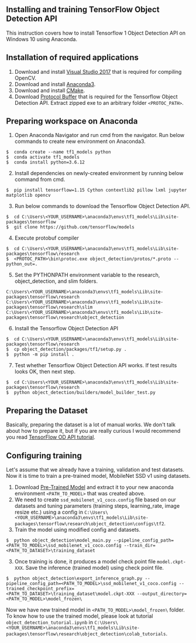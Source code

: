 ## Installing and training TensorFlow Object Detection API

This instruction covers how to install Tensorflow 1 Object Detection API on Windows 10 using Anaconda.

## Installation of required applications

1. Download and install [Visual Studio 2017](https://visualstudio.microsoft.com/vs/older-downloads/) that is required for compiling OpenCV.
2. Download and install [Anaconda3](https://www.anaconda.com/products/individual).
3. Download and install [CMake](https://cmake.org/).
4. Download [Protocol Buffer](https://github.com/protocolbuffers/protobuf/releases) that is required for the Tensorflow Object Detection API. Extract zipped exe to an arbitrary folder `<PROTOC_PATH>`.

## Preparing workspace on Anaconda

1. Open Anaconda Navigator and run cmd from the navigator. Run below commands to create new environment on Anaconda3.
```
$  conda create --name tf1_models python
$  conda activate tf1_models
$  conda install python=3.6.12
```
2. Install dependencies on newly-created environment by running below command from cmd.
```
$  pip install tensorflow=1.15 Cython contextlib2 pillow lxml jupyter matplotlib opencv
```
3. Run below commands to download the Tensorflow Object Detection API.
```
$  cd C:\Users\<YOUR_USERNAME>\anaconda3\envs\tf1_models\Lib\site-packages\tensorflow
$  git clone https://github.com/tensorflow/models
```
4. Execute protobuf compiler
```
$  cd C:\Users\<YOUR_USERNAME>\anaconda3\envs\tf1_models\Lib\site-packages\tensorflow\research 
$  <PROTOC_PATH>\bin\protoc.exe object_detection/protos/*.proto --python_out=.
```
5. Set the PYTHONPATH environment variable to the research, object_detection, and slim folders.
```
C:\Users\<YOUR_USERNAME>\anaconda3\envs\tf1_models\Lib\site-packages\tensorflow\research
C:\Users\<YOUR_USERNAME>\anaconda3\envs\tf1_models\Lib\site-packages\tensorflow\research\slim
C:\Users\<YOUR_USERNAME>\anaconda3\envs\tf1_models\Lib\site-packages\tensorflow\research\object_detection
```
6. Install the Tensorflow Object Detection API
```
$  cd C:\Users\<YOUR_USERNAME>\anaconda3\envs\tf1_models\Lib\site-packages\tensorflow\research 
$  cp object_detection/packages/tf1/setup.py .
$  python -m pip install .
```

7. Test whether Tensorflow Object Detection API works. If test results looks OK, then next step.
```
$  cd C:\Users\<YOUR_USERNAME>\anaconda3\envs\tf1_models\Lib\site-packages\tensorflow\research 
$  python object_detection/builders/model_builder_test.py
```

## Preparing the Dataset

Basically, preparing the dataset is a lot of manual works. We don't talk about how to prepare it, but if you are really curious I would recommend you read [TensorFlow OD API tutorial](https://tensorflow-object-detection-api-tutorial.readthedocs.io/en/latest/training.html).

## Configuring training

Let's assume that we already have a training, validation and test datasets. Now it is time to train a pre-trained model, MobileNet SSD v1 using datasets.
1. Download [Pre-Trained Model](http://download.tensorflow.org/models/object_detection/ssd_mobilenet_v1_coco_2017_11_17.tar.gz) and extract it to your new anaconda environment `<PATH_TO_MODEL>` that was created above.
2. We need to create `ssd_mobilenet_v1_coco.config` file based on our datasets and tuning parameters (training steps, learning_rate, image resize etc.) using a config in `C:\Users\<YOUR_USERNAME>\anaconda3\envs\tf1_models\Lib\site-packages\tensorflow\research\object_detection\configs\tf2`.
2. Train the model using modified config and datasets.
```
$  python object_detection\model_main.py --pipeline_config_path=<PATH_TO_MODEL>\ssd_mobilenet_v1_coco.config --train_dir=<PATH_TO_DATASET>\training_dataset
```
3. Once training is done, it produces a model check point file `model.ckpt-XXX`. Save the inference (trained model) using check point file.
```
$  python object_detection\export_inference_graph.py --pipeline_config_path=<PATH_TO_MODEL>\ssd_mobilenet_v1_coco.config --trained_checkpoint_prefix=<PATH_TO_DATASET>\training_dataset\model.ckpt-XXX --output_directory=<PATH_TO_MODEL>\model_frozen\
```

Now we have new trained model in `<PATH_TO_MODEL>\model_frozen\` folder. To know how to use the trained model, please look at tutorial `object_detection_tutorial.ipynb` in `C:\Users\<YOUR_USERNAME>\anaconda3\envs\tf1_models\Lib\site-packages\tensorflow\research\object_detection\colab_tutorials`.